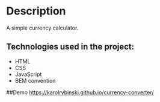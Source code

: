 # Description

A simple currency calculator.

## Technologies used in the project:

- HTML
- CSS
- JavaScript
- BEM convention

##Demo https://karolrybinski.github.io/currency-converter/
